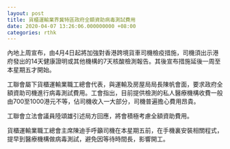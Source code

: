 ```yaml
---
layout: post
title: 貨櫃運輸業界冀特區政府全額資助病毒測試費用
date: 2020-04-07 13:26:06.000000000 +08:00
categories: rthk
---
```


內地上周宣布，由4月4日起將加強對香港跨境貨車司機檢疫措施，司機須出示港府發出的14天健康證明或其他機構的7天核酸檢測報告。其後宣布措施延後一周至本星期五才開始。

工聯會屬下貨櫃運輸業職工總會代表，與運輸及房屋局局長陳帆會面，要求政府全額資助司機進行病毒測試費用。工會指出，目前提供檢測的私人醫療機構收費一般由700至1000港元不等，佔司機收入一大部分，司機普遍擔心費用昂貴。

工聯會立法會議員陸頌雄引述局方回應，將會積極考慮全額資助費用。

貨櫃運輸業職工總會主席陳迪手呼籲司機在本星期五前，在手機裏安裝相關程式，提早到醫療機構做病毒測試，避免因等待時間長，影響開工。

